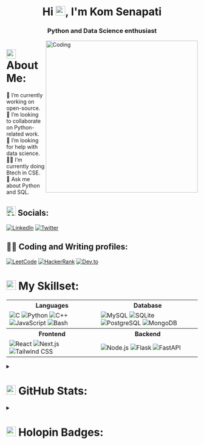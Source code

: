 <h1 align="center">Hi <img src="https://raw.githubusercontent.com/Tarikul-Islam-Anik/Animated-Fluent-Emojis/master/Emojis/Hand%20gestures/Waving%20Hand.png" alt="Waving Hand" width="25" height="25" />, I'm Kom Senapati</h1>
<h3 align="center">Python and Data Science enthusiast</h3>
<img align="right" alt="Coding" width="400" src="https://github.com/kom-senapati/kom-senapati/assets/92045934/261cd5ff-8807-4612-8f5e-a9cc54b81da6">

# <img src="https://raw.githubusercontent.com/Tarikul-Islam-Anik/Telegram-Animated-Emojis/main/Symbols/Dizzy.webp" alt="Dizzy" width="25" height="25" /> About Me:
🔭 I’m currently working on open-source.<br/>
🫲 I’m looking to collaborate on Python-related work.<br/>
🤝 I’m looking for help with data science.<br/>
👨‍💻 I’m currently doing Btech in CSE.<br/>
💬 Ask me about Python and SQL.


## <img src="https://raw.githubusercontent.com/Tarikul-Islam-Anik/Telegram-Animated-Emojis/main/Activity/Mirror%20Ball.webp" alt="Mirror Ball" width="25" height="25" /> Socials:
[![LinkedIn](https://img.shields.io/badge/LinkedIn-%230077B5.svg?logo=linkedin&logoColor=white)](https://linkedin.com/in/kom-senapati) [![Twitter](https://img.shields.io/badge/Twitter-%231DA1F2.svg?logo=Twitter&logoColor=white)](https://twitter.com/KomSenapati) 

## 🧑‍💻 Coding and Writing profiles:
[![LeetCode](https://img.shields.io/badge/LeetCode-%23FFA116.svg?logo=leetcode&logoColor=white)](https://leetcode.com/u/kom-senapati) [![HackerRank](https://img.shields.io/badge/HackerRank-%232EC866.svg?logo=hackerrank&logoColor=white)](https://hackerrank.com/profile/komnoob123) [![Dev.to](https://img.shields.io/badge/Dev.to-%23000000.svg?logo=dev.to&logoColor=white)](https://dev.to/komsenapati)

# <img src="https://raw.githubusercontent.com/Tarikul-Islam-Anik/Telegram-Animated-Emojis/main/Objects/Laptop.webp" alt="Laptop" width="25" height="25" /> My Skillset:
<table>
  <tr>
    <th>Languages</th>
    <th>Database</th>
  </tr>
  <tr>
    <td>
      <img src="https://skillicons.dev/icons?i=c" alt="C" />
      <img src="https://skillicons.dev/icons?i=python" alt="Python" />
      <img src="https://skillicons.dev/icons?i=cpp" alt="C++" />
      <img src="https://skillicons.dev/icons?i=javascript" alt="JavaScript" />
      <img src="https://skillicons.dev/icons?i=bash" alt="Bash" />
    </td>
    <td>
      <img src="https://skillicons.dev/icons?i=mysql" alt="MySQL" />
      <img src="https://skillicons.dev/icons?i=sqlite" alt="SQLite" />
      <img src="https://skillicons.dev/icons?i=postgres" alt="PostgreSQL" />
      <img src="https://skillicons.dev/icons?i=mongodb" alt="MongoDB" />
    </td>
  </tr>
  <tr>
    <th>Frontend</th>
    <th>Backend</th>
  </tr>
  <tr>
    <td>
      <img src="https://skillicons.dev/icons?i=react" alt="React" />
      <img src="https://skillicons.dev/icons?i=nextjs" alt="Next.js" />
      <img src="https://skillicons.dev/icons?i=tailwind" alt="Tailwind CSS" />
    </td>
    <td>
      <img src="https://skillicons.dev/icons?i=nodejs" alt="Node.js" />
      <img src="https://skillicons.dev/icons?i=flask" alt="Flask" />
      <img src="https://skillicons.dev/icons?i=fastapi" alt="FastAPI" />
    </td>
  </tr>
</table>


<details>
<summary><h1><img src="https://raw.githubusercontent.com/Tarikul-Islam-Anik/Telegram-Animated-Emojis/main/Objects/Bar%20Chart.webp" alt="Bar Chart" width="25" height="25" />  GitHub Stats:</h1></summary>

<p align="center">
  <a href="https://quira.sh?utm_source=widgets&utm_campaign=kom-senapati">
    <img src="https://stats.quira.sh/kom-senapati/github?theme=dark" alt="kom-senapati's GitHub | Stats" />
  </a>
</p>

<table>
  <tr>
    <th>Languages Over Time</th>
    <th>Topics Over Time</th>
  </tr>
  <tr>
    <td>
      <a href="https://quira.sh?utm_source=widgets&utm_campaign=kom-senapati">
        <img src="https://stats.quira.sh/kom-senapati/languages-over-time?theme=dark" alt="kom-senapati's GitHub | Languages Over Time" />
      </a>
    </td>
    <td>
      <a href="https://quira.sh?utm_source=widgets&utm_campaign=kom-senapati">
        <img src="https://stats.quira.sh/kom-senapati/topics-over-time?theme=dark" alt="kom-senapati's GitHub | Topics Over Time" />
      </a>
    </td>
  </tr>
</table>
</details>

<details>
<summary><h1><img src="https://raw.githubusercontent.com/Tarikul-Islam-Anik/Telegram-Animated-Emojis/main/People/Man%20Dancing.webp" alt="Man Dancing" width="25" height="25" /> Holopin Badges:</h1></summary>

<img src="https://holopin.me/kom" width="500"/>
</details>

